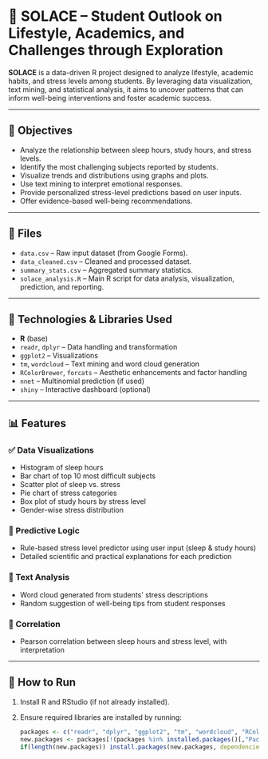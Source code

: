 # 🧠 SOLACE – Student Outlook on Lifestyle, Academics, and Challenges through Exploration

**SOLACE** is a data-driven R project designed to analyze lifestyle, academic habits, and stress levels among students. By leveraging data visualization, text mining, and statistical analysis, it aims to uncover patterns that can inform well-being interventions and foster academic success.

---

## 📌 Objectives

- Analyze the relationship between sleep hours, study hours, and stress levels.
- Identify the most challenging subjects reported by students.
- Visualize trends and distributions using graphs and plots.
- Use text mining to interpret emotional responses.
- Provide personalized stress-level predictions based on user inputs.
- Offer evidence-based well-being recommendations.

---

## 📂 Files

- `data.csv` – Raw input dataset (from Google Forms).
- `data_cleaned.csv` – Cleaned and processed dataset.
- `summary_stats.csv` – Aggregated summary statistics.
- `solace_analysis.R` – Main R script for data analysis, visualization, prediction, and reporting.

---

## 🔧 Technologies & Libraries Used

- **R** (base)
- `readr`, `dplyr` – Data handling and transformation
- `ggplot2` – Visualizations
- `tm`, `wordcloud` – Text mining and word cloud generation
- `RColorBrewer`, `forcats` – Aesthetic enhancements and factor handling
- `nnet` – Multinomial prediction (if used)
- `shiny` – Interactive dashboard (optional)

---

## 📊 Features

### ✅ Data Visualizations
- Histogram of sleep hours
- Bar chart of top 10 most difficult subjects
- Scatter plot of sleep vs. stress
- Pie chart of stress categories
- Box plot of study hours by stress level
- Gender-wise stress distribution

### 🧠 Predictive Logic
- Rule-based stress level predictor using user input (sleep & study hours)
- Detailed scientific and practical explanations for each prediction

### 💬 Text Analysis
- Word cloud generated from students' stress descriptions
- Random suggestion of well-being tips from student responses

### 🧪 Correlation
- Pearson correlation between sleep hours and stress level, with interpretation

---

## 🚀 How to Run

1. Install R and RStudio (if not already installed).
2. Ensure required libraries are installed by running:

   ```r
   packages <- c("readr", "dplyr", "ggplot2", "tm", "wordcloud", "RColorBrewer", "forcats", "shiny", "nnet")
   new.packages <- packages[!(packages %in% installed.packages()[,"Package"])]
   if(length(new.packages)) install.packages(new.packages, dependencies=TRUE)
